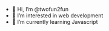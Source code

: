 - 👋 Hi, I’m @twofun2fun
- 👀 I’m interested in web development
- 🌱 I’m currently learning Javascript
